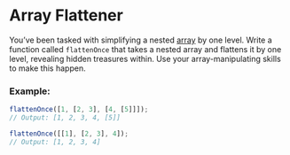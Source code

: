 # Array Flattener

You’ve been tasked with simplifying a nested [array](https://developer.mozilla.org/en-US/docs/Web/JavaScript/Reference/Global_Objects/Array) by one level. Write a function called `flattenOnce` that takes a nested array and flattens it by one level, revealing hidden treasures within. Use your array-manipulating skills to make this happen.

### Example:

```js
flattenOnce([1, [2, 3], [4, [5]]]);
// Output: [1, 2, 3, 4, [5]]

flattenOnce([[1], [2, 3], 4]);
// Output: [1, 2, 3, 4]
```
